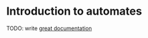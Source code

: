 # Introduction to automates

TODO: write [great documentation](http://jacobian.org/writing/what-to-write/)
